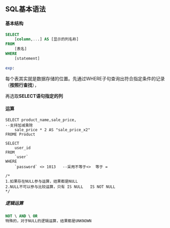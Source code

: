 ## SQL基本语法

#### 基本结构

```sql
SELECT 
	[column,...] AS [显示的列名称]
FROM 
	[表名]
WHERE
	[statement]
	
exp:

```

每个表其实就是数据存储的位置。先通过WHERE子句查询出符合指定条件的记录（**按照行查找**），

再选取**SELECT语句指定的列**

#### 运算

```mysql
SELECT product_name,sale_price,
--支持加减乘除
	sale_price * 2 AS "sale_price_x2"
FROME Product

SELECT
	user_id 
FROM
	`user` 
WHERE
	`password` <> 1013   --采用不等于<>  等于 = 

/*
1.如果存在NULL参与运算，结果都是NULL
2.NULL不可以参与比较运算，只有 IS NULL   IS NOT NULL
*/

```

##### 逻辑运算

```sql
NOT \ AND \ OR 
特殊的，对于NULL的逻辑运算，结果都是UNKNOWN
```

